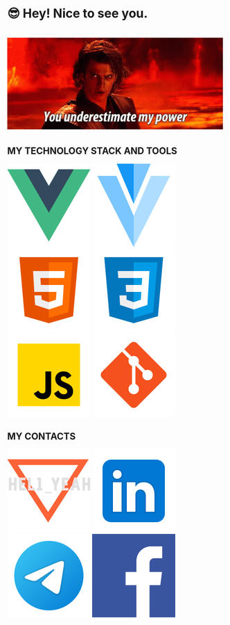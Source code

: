 # 😎  Hey! Nice to see you. #

# ![Альтернативный текст](/gif/en.gif "you underestimate my power")


<!--
**hel1yeah/hel1yeah** is a ✨ _special_ ✨ repository because its `README.md` (this file) appears on your GitHub profile.

Here are some ideas to get you started:

- 🔭 I’m currently working on ...
- 🌱 I’m currently learning ...
- 👯 I’m looking to collaborate on ...
- 🤔 I’m looking for help with ...
- 💬 Ask me about ...
- 📫 How to reach me: ...
- 😄 Pronouns: ...
- ⚡ Fun fact: ...
-->



## MY TECHNOLOGY STACK AND TOOLS ##
![Vue](/images/vue.svg 'Vue')
![Vuetify](/images/vuetify.svg 'Vuetify')
![HTML](/images/html5.svg 'HTML')
![CSS](/images/css3.svg 'CSS')
![JavaScript](/images/js-es6.svg 'JavaScript')
![Git](/images/git.svg 'Git')


## MY CONTACTS ##

[<img src="./images/hel1-logo.svg">](https://hel1yeah.github.io)
[<img src="./images/linkedin.svg">](https://www.linkedin.com/in/yura-larsen)
[<img src="./images/telegram.svg">](https://t.me/hel1_yeah)
[<img src="./images/facebook.svg">](https://www.facebook.com/YuraLarsen)

